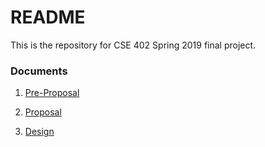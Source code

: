 # README #
This is the repository for CSE 402 Spring 2019 final project.

### Documents ###
1. [Pre-Proposal](https://docs.google.com/document/d/11VjVbnrdtLFARIkFrQ3rdm4bb8CHYZZmuRtVR1-xrUM/edit)

2. [Proposal](https://docs.google.com/document/d/1LgDc-OYKpsFjJo7SXt3g7Em7Xy7-EwyqUtp0sjciss0/edit#heading=h.3yivhv19jvez)

3. [Design](https://docs.google.com/document/d/1xwX6gX7O9E6p5tGXUsuVQumuhVhx2VPttQ1GZyWJ5qA/edit?usp=sharing)
